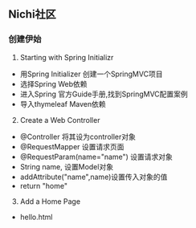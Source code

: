 ## Nichi社区

### 创建伊始
1. Starting with Spring Initializr
* 用Spring Initializer 创建一个SpringMVC项目
* 选择Spring Web依赖
* 进入Spring 官方Guide手册,找到SpringMVC配置案例
* 导入thymeleaf Maven依赖
2. Create a Web Controller
* @Controller 将其设为controller对象
* @RequestMapper 设置请求页面
* @RequestParam(name="name") 设置请求对象
* String name, 设置Model对象
* addAttribute("name",name)设置传入对象的值
* return "home"
3. Add a Home Page
* hello.html
